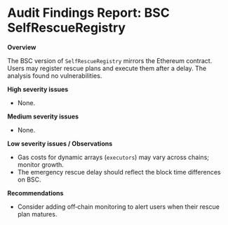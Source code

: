 # Audit Findings Report: BSC SelfRescueRegistry

**Overview**

The BSC version of `SelfRescueRegistry` mirrors the Ethereum contract.  Users may register rescue plans and execute them after a delay.  The analysis found no vulnerabilities.

**High severity issues**

- None.

**Medium severity issues**

- None.

**Low severity issues / Observations**

- Gas costs for dynamic arrays (`executors`) may vary across chains; monitor growth.
- The emergency rescue delay should reflect the block time differences on BSC.

**Recommendations**

- Consider adding off‑chain monitoring to alert users when their rescue plan matures.